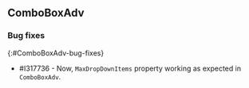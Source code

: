 ## ComboBoxAdv

### Bug fixes

{:#ComboBoxAdv-bug-fixes}

* \#I317736 - Now, `MaxDropDownItems` property  working as expected in `ComboBoxAdv`.